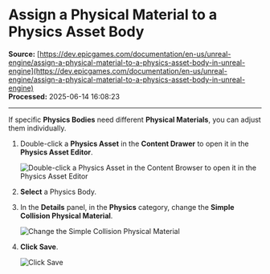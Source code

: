 # Assign a Physical Material to a Physics Asset Body

**Source:** [https://dev.epicgames.com/documentation/en-us/unreal-engine/assign-a-physical-material-to-a-physics-asset-body-in-unreal-engine](https://dev.epicgames.com/documentation/en-us/unreal-engine/assign-a-physical-material-to-a-physics-asset-body-in-unreal-engine)  
**Processed:** 2025-06-14 16:08:23

---

If specific **Physics Bodies** need different **Physical Materials**, you can adjust them individually.

1.  Double-click a **Physics Asset** in the **Content Drawer** to open it in the **Physics Asset Editor**.
    
    ![Double-click a Physics Asset in the Content Browser to open it in the Physics Asset Editor](https://d1iv7db44yhgxn.cloudfront.net/documentation/images/2eb78cd4-6a11-4831-b935-9fa9ff6f0c13/physics-asset.png)
2.  **Select** a Physics Body.
3.  In the **Details** panel, in the **Physics** category, change the **Simple Collision Physical Material**.
    
    ![Change the Simple Collision Physical Material](https://d1iv7db44yhgxn.cloudfront.net/documentation/images/9c0a05db-ac12-4e60-ab17-18fbe926936d/physical-materials-physics-asset-04.png)
4.  **Click Save**.
    
    ![Click Save](https://d1iv7db44yhgxn.cloudfront.net/documentation/images/4199f4f5-ef3e-4d68-afdb-c11c2ca6368a/icon-save-asset-40x.png)